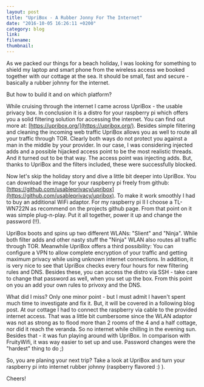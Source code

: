 ```yaml
---
layout: post
title: "UpriBox - A Rubber Jonny For The Internet"
date: "2016-10-05 16:26:11 +0200"
category: blog
link:
filename:
thumbnail:
---
```

As we packed our things for a beach holiday, I was looking for something
to shield my laptop and smart phone from the wireless access we booked
together with our cottage at the sea. It should be small, fast and secure -
basically a rubber johnny for the internet. 

But how to build it and on which platform? 


While cruising through the internet I came across 
UpriBox - the usable privacy box. In conclusion it is a distro for your
raspberry pi which offers you a solid filtering solution for accessing the
internet. You can find out more at: [https://upribox.org/](https://upribox.org/). Besides simple filtering and cleaning the incoming web traffic 
UpriBox allows you as well to route all your traffic through TOR.
Clearly both ways do not protect you against a man in the middle by your
provider. In our case, I was considering injected adds and a possible 
hijacked access point to be the most realistic threads. And it turned
out to be that way. The access point was injecting adds. But, thanks to
UpriBox and the filters included, these were successfully blocked.


Now let's skip the holiday story and dive a little bit deeper into UpriBox.
You can download the image for your raspberry pi freely from github: [https://github.com/usableprivacy/upribox](https://github.com/usableprivacy/upribox). To make it work smoothly I had to buy an additional WiFi adaptor. For
my raspberry pi II I choose a TL-WN722N as recommend on the projects github
page. From that point on it was simple plug-n-play. Put it all together,
power it up and change the password (!!). 


UpriBox boots and spins up two different WLANs: "Slient" and "Ninja". 
While both filter adds and other nasty stuff the "Ninja" WLAN also routes 
all traffic through TOR. Meanwhile UpriBox offers a third possibility: 
You can configure a VPN to allow complete encryption of your traffic and
getting maximum privacy while using unknown internet connections. In 
addition, it is very nice to see that UpriBox checks every four hours for 
new filtering rules and DNS. Besides these, you can access the distro via
SSH - take care to change that password as well, when you set up the box.
From this point on you an add your own rules to privoxy and the DNS.


What did I miss? Only one minor point - but I must admit I haven't spent
much time to investigate and fix it. But, it will be covered in a following
blog post. At our cottage I had to connect the
raspberry via cable to the provided internet access. That was a little bit
cumbersome since the WLAN adaptor was not as strong as to flood more than 
2 rooms of the 4 and a half cottage, nor did it reach the veranda. So no
internet while chilling in the evening sun. Besides that - it was fun 
playing around with UpriBox. In comparison with FruityWifi, it was way 
easier to set up and use. Password changes were the "hardest" thing to do ;)


So, you are planing your next trip? Take a look at UpriBox and turn your
raspberry pi into internet rubber johnny (raspberry flavored :) ).

Cheers! 
